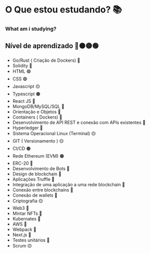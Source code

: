 # O Que estou estudando? 📚
### What am i studying?

## Nível de aprendizado 🔴🟠🟡🟢
- Go/Rust ( Criação de Dockers) 🔴
- Solidity 🔴
- HTML 🟢
- CSS 🟢
- Javascript  🟡
- Typescript 🟠
- React JS 🔴
- MongoDB/MySQL/SQL 🔴
- Orientação e Objetos 🔴
- Containers ( Dockers) 🔴
- Desenvolvimento de API REST e conexão com APIs existentes 🔴
- Hyperledger 🔴
- Sistema Operacional Linux (Terminal) 🟡
- GIT ( Versionamento ) 🟡
- CI/CD 🟠
- Rede Ethereum (EVM) 🟠
- ERC-20 🔴
- Desenvolvimento de Bots 🔴
- Design de blockchain 🔴
- Aplicações Truffle 🔴
- Integração de uma aplicação a uma rede blockchain 🔴
- Conexão entre blockchains 🔴
- Conexão de wallets 🔴
- Criptografia 🟡
- Web3 🔴
- Mintar NFTs 🔴
- Kubernates 🔴
- AWS 🔴
- Webpack 🔴
- Next.js 🔴
- Testes unitários 🔴
- Scrum 🟡
